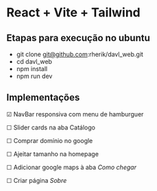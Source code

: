 # React + Vite + Tailwind

## Etapas para execução no ubuntu

- git clone git@github.com:rherik/davl_web.git
- cd davl_web
- npm install
- npm run dev

## Implementações

&#9745; NavBar responsiva com menu de hamburguer

&#9744; Slider cards na aba Catálogo

&#9744; Comprar domínio no google

&#9744; Ajeitar tamanho na homepage

&#9744; Adicionar google maps à aba *Como chegar*

&#9744; Criar página *Sobre*